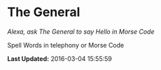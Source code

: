 # The General
*Alexa, ask The General to say Hello in Morse Code*

Spell Words in telephony or Morse Code

**Last Updated:** 2016-03-04 15:55:59
